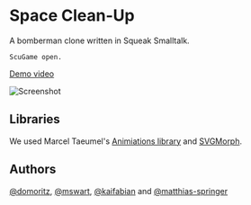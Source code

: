 Space Clean-Up
==============

A bomberman clone written in Squeak Smalltalk.

```smalltalk
ScuGame open.
```

[Demo video](http://youtu.be/yyTmCL_b4AY)

![Screenshot](https://raw.github.com/matthias-springer/space-cleanup/master/screenshot.jpg)

Libraries
---------

We used Marcel Taeumel's [Animiations library](https://www.hpi.uni-potsdam.de/hirschfeld/trac/SqueakCommunityProjects/wiki/animations) and [SVGMorph](http://map.squeak.org/package/7318c055-ce88-4a98-8d4d-2b8cf92e1920).

Authors
-------

[@domoritz](//github.com/domoritz), [@mswart](//github.com/mswart), [@kaifabian](//github.com/kaifabian) and [@matthias-springer](//github.com/matthias-springer)
